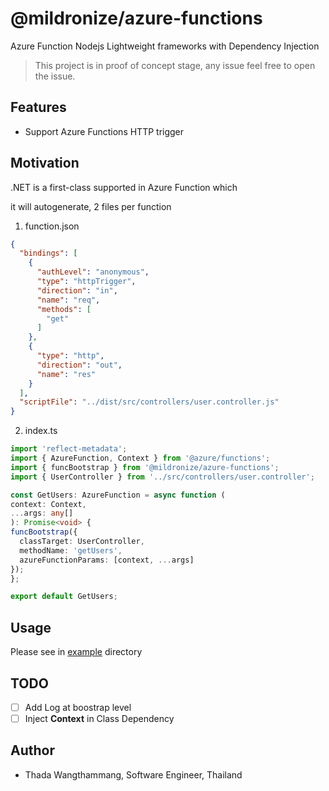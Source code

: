 # @mildronize/azure-functions
Azure Function Nodejs Lightweight frameworks with Dependency Injection

> This project is in proof of concept stage, any issue feel free to open the issue.

## Features
- Support Azure Functions HTTP trigger

## Motivation

.NET is a first-class supported in Azure Function which 

it will autogenerate, 2 files per function

1. function.json
  ```json
  {
    "bindings": [
      {
        "authLevel": "anonymous",
        "type": "httpTrigger",
        "direction": "in",
        "name": "req",
        "methods": [
          "get"
        ]
      },
      {
        "type": "http",
        "direction": "out",
        "name": "res"
      }
    ],
    "scriptFile": "../dist/src/controllers/user.controller.js"
  }
  ```

2. index.ts
  ```ts
  import 'reflect-metadata';
  import { AzureFunction, Context } from '@azure/functions';
  import { funcBootstrap } from '@mildronize/azure-functions';
  import { UserController } from '../src/controllers/user.controller';

  const GetUsers: AzureFunction = async function (
  context: Context,
  ...args: any[]
  ): Promise<void> {
  funcBootstrap({
    classTarget: UserController,
    methodName: 'getUsers',
    azureFunctionParams: [context, ...args]
  });
  };

  export default GetUsers;
  ```

## Usage
Please see in [example](examples) directory

## TODO
- [ ] Add Log at boostrap level
- [ ] Inject **Context** in Class Dependency

## Author
- Thada Wangthammang, Software Engineer, Thailand